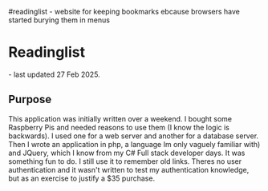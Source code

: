 #readinglist - website for keeping bookmarks ebcause browsers have started burying them in menus

<h1>Readinglist</h1> - last updated 27 Feb 2025.

<h2>Purpose</h2> This application was initially written over a weekend.  I bought some Raspberry Pis and needed reasons to use them (I know the logic is backwards).  I used one for a web server and another for a database server.  Then I wrote an application in php, a language Im only vaguely familiar with) and JQuery, which I know from my C# Full stack developer days.  It was something fun to do.  I still use it to remember old links.  Theres no user authentication and it wasn't written to test my authentication knowledge, but as an exercise to justify a $35 purchase.
